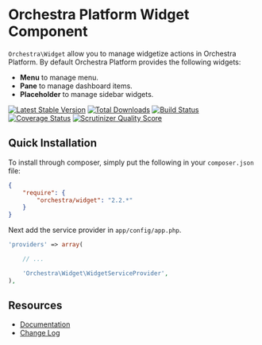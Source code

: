 Orchestra Platform Widget Component
==============

`Orchestra\Widget` allow you to manage widgetize actions in Orchestra Platform. By default Orchestra Platform provides the following widgets:

* **Menu** to manage menu.
* **Pane** to manage dashboard items.
* **Placeholder** to manage sidebar widgets.

[![Latest Stable Version](https://poser.pugx.org/orchestra/widget/v/stable.png)](https://packagist.org/packages/orchestra/widget) 
[![Total Downloads](https://poser.pugx.org/orchestra/widget/downloads.png)](https://packagist.org/packages/orchestra/widget) 
[![Build Status](https://travis-ci.org/orchestral/widget.png?branch=master)](https://travis-ci.org/orchestral/widget) 
[![Coverage Status](https://coveralls.io/repos/orchestral/widget/badge.png?branch=master)](https://coveralls.io/r/orchestral/widget?branch=master) 
[![Scrutinizer Quality Score](https://scrutinizer-ci.com/g/orchestral/widget/badges/quality-score.png?s=c45e8b240b7aedd08eaf70a0061c2b1d25c04f09)](https://scrutinizer-ci.com/g/orchestral/widget/) 

## Quick Installation

To install through composer, simply put the following in your `composer.json` file:

```json
{
	"require": {
		"orchestra/widget": "2.2.*"
	}
}
```

Next add the service provider in `app/config/app.php`.

```php
'providers' => array(

	// ...

	'Orchestra\Widget\WidgetServiceProvider',
),
```

## Resources

* [Documentation](http://orchestraplatform.com/docs/latest/components/widget)
* [Change Log](http://orchestraplatform.com/docs/latest/components/widget/changes#v2-2)
